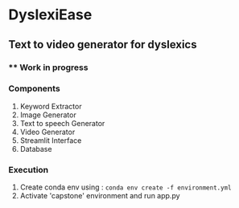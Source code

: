 # DyslexiEase

## Text to video generator for dyslexics

### ** Work in progress

### Components

1. Keyword Extractor
2. Image Generator
3. Text to speech Generator
4. Video Generator
5. Streamlit Interface
6. Database

### Execution

1. Create conda env using :
   `conda env create -f environment.yml` 
2. Activate 'capstone' environment and run app.py 